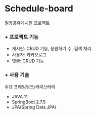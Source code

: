 # Schedule-board
일정공유게시판 프로젝트  
### + 프로젝트 기능
  - 게시판: CRUD 기능, 응원하기 수, 검색 처리
  - 사용자: 카카오로그
  - 댓글: CRUD 기능
### + 사용 기술  
주요 프레임워크/라이브러리
- JAVA 11
- SpringBoot 2.7.5
- JPA(Spring Data JPA)
